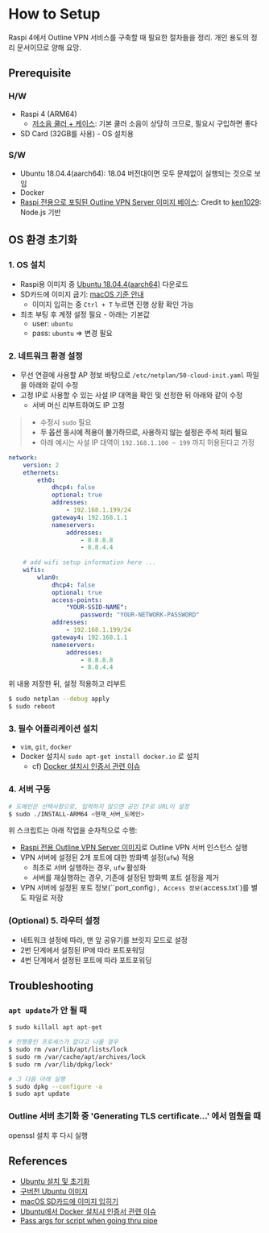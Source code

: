 # How to Setup
Raspi 4에서 Outline VPN 서비스를 구축할 때 필요한 절차들을 정리. 개인 용도의 정리 문서이므로 양해 요망.

## Prerequisite

### H/W
- Raspi 4 (ARM64)
  - [저소음 쿨러 + 케이스](https://ko.aliexpress.com/item/4000288119233.html): 기본 쿨러 소음이 상당히 크므로, 필요시 구입하면 좋다
- SD Card (32GB를 사용) - OS 설치용

### S/W
- Ubuntu 18.04.4(aarch64): 18.04 버전대이면 모두 문제없이 실행되는 것으로 보임
- Docker
- [Raspi 전용으로 포팅된 Outline VPN Server 이미지 베이스](https://github.com/ken1029/outline-vpn-arm): Credit to [ken1029](https://github.com/ken1029): Node.js 기반

## OS 환경 초기화

### 1. OS 설치
- Raspi용 이미지 중 [Ubuntu 18.04.4(aarch64)](http://old-releases.ubuntu.com/releases/18.04.4/) 다운로드
- SD카드에 이미지 굽기: [macOS 기준 안내](https://lucidmaj7.tistory.com/196)
  - 이미지 입히는 중 `Ctrl + T` 누르면 진행 상황 확인 가능
- 최초 부팅 후 계정 설정 필요 - 아래는 기본값
  - user: `ubuntu`
  - pass: `ubuntu` => 변경 필요

### 2. 네트워크 환경 설정

- 무선 연결에 사용할 AP 정보 바탕으로 `/etc/netplan/50-cloud-init.yaml` 파일을 아래와 같이 수정
- 고정 IP로 사용할 수 있는 사설 IP 대역을 확인 및 선정한 뒤 아래와 같이 수정
  - 서버 머신 리부트하여도 IP 고정

> - 수정시 `sudo` 필요
> - **두 옵션 동시에 적용이 불가하므로, 사용하지 않는 설정은 주석 처리 필요**
> - 아래 예시는 사설 IP 대역이 `192.168.1.100 ~ 199` 까지 허용된다고 가정

```yaml
network:
    version: 2
    ethernets:
        eth0:
            dhcp4: false
            optional: true
            addresses:
                - 192.168.1.199/24
            gateway4: 192.168.1.1
            nameservers:
                addresses:
                    - 8.8.8.8
                    - 8.8.4.4
            
    # add wifi setup information here ...
    wifis:
        wlan0:
            dhcp4: false
            optional: true
            access-points:
                "YOUR-SSID-NAME":
                    password: "YOUR-NETWORK-PASSWORD"
            addresses:
                - 192.168.1.199/24
            gateway4: 192.168.1.1
            nameservers:
                addresses:
                    - 8.8.8.8
                    - 8.8.4.4
```

위 내용 저장한 뒤, 설정 적용하고 리부트

```bash
$ sudo netplan --debug apply
$ sudo reboot
```

### 3. 필수 어플리케이션 설치

- `vim`, `git`, `docker`
- Docker 설치시 `sudo apt-get install docker.io` 로 설치
  - cf) [Docker 설치시 인증서 관련 이슈](https://github.com/Jigsaw-Code/outline-server/issues/951)

### 4. 서버 구동
```bash
# 도메인은 선택사항으로, 입력하지 않으면 공인 IP로 URL이 설정
$ sudo ./INSTALL-ARM64 <현재_서버_도메인>
```

위 스크립트는 아래 작업을 순차적으로 수행:

- [Raspi 전용 Outline VPN Server 이미지](https://github.com/ken1029/outline-vpn-arm)로 Outline VPN 서버 인스턴스 실행
- VPN 서버에 설정된 2개 포트에 대한 방화벽 설정(`ufw`) 적용
  - 최초로 서버 실행하는 경우, `ufw` 활성화
  - 서버를 재실행하는 경우, 기존에 설정된 방화벽 포트 설정을 제거
- VPN 서버에 설정된 포트 정보(``port_config`), Access 정보(`access.txt`)를 별도 파일로 저장

### (Optional) 5. 라우터 설정

- 네트워크 설정에 따라, 맨 앞 공유기를 브릿지 모드로 설정
- 2번 단계에서 설정된 IP에 따라 포트포워딩
- 4번 단계에서 설정된 포트에 따라 포트포워딩

## Troubleshooting

### `apt update`가 안 될 때
```bash
$ sudo killall apt apt-get

# 진행중인 프로세스가 없다고 나올 경우
$ sudo rm /var/lib/apt/lists/lock
$ sudo rm /var/cache/apt/archives/lock
$ sudo rm /var/lib/dpkg/lock*

# 그 다음 아래 실행
$ sudo dpkg --configure -a
$ sudo apt update
```

### Outline 서버 초기화 중 'Generating TLS certificate...' 에서 멈췄을 때
openssl 설치 후 다시 실행

## References
- [Ubuntu 설치 및 초기화](https://jdselectron.tistory.com/114)
- [구버전 Ubuntu 이미지](http://old-releases.ubuntu.com/releases/18.04.4/)
- [macOS SD카드에 이미지 입히기](https://lucidmaj7.tistory.com/196)
- [Ubuntu에서 Docker 설치시 인증서 관련 이슈](https://github.com/Jigsaw-Code/outline-server/issues/951)
- [Pass args for script when going thru pipe](https://stackoverflow.com/questions/14693100)
